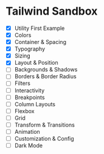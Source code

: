 # Tailwind Sandbox

- [x] Utility First Example
- [x] Colors
- [x] Container & Spacing
- [x] Typography
- [x] Sizing
- [x] Layout & Position
- [ ] Backgrounds & Shadows
- [ ] Borders & Border Radius
- [ ] Filters
- [ ] Interactivity
- [ ] Breakpoints
- [ ] Column Layouts
- [ ] Flexbox
- [ ] Grid
- [ ] Transform & Transitions
- [ ] Animation
- [ ] Customization & Config
- [ ] Dark Mode